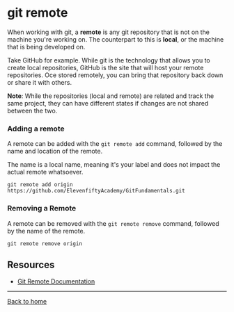 # git remote

When working with git, a **remote** is any git repository that is not on the machine you're working on. The counterpart to this is **local**, or the machine that is being developed on. 

Take GitHub for example. While git is the technology that allows you to create local repositories, GitHub is the site that will host your remote repositories. Oce stored remotely, you can bring that repository back down or share it with others.

**Note**: While the repositories (local and remote) are related and track the same project, they can have different states if changes are not shared between the two.

### Adding a remote

A remote can be added with the `git remote add` command, followed by the name and location of the remote.

The name is a local name, meaning it's your label and does not impact the actual remote whatsoever. 

```
git remote add origin https://github.com/ElevenfiftyAcademy/GitFundamentals.git 
```

### Removing a Remote

A remote can be removed with the `git remote remove` command, followed by the name of the remote.

```
git remote remove origin
```

## Resources

- [Git Remote Documentation](https://git-scm.com/docs/git-remote)

---

[Back to home](../README.md)